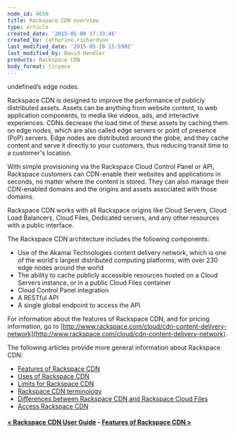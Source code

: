 ```yaml
---
node_id: 4650
title: Rackspace CDN overview
type: article
created_date: '2015-05-08 17:33:46'
created_by: catherine.richardson
last_modified_date: '2015-05-28 15:5902'
last_modified_by: David Hendler
products: Rackspace CDN
body_format: tinymce
---
```


undefined&rsquo;s edge nodes.

Rackspace CDN is designed to improve the performance of publicly
distributed assets. Assets can be anything from website content, to web
application components, to media like videos, ads, and interactive
experiences.  CDNs decrease the load time of these assets by caching
them on edge nodes, which are also called edge servers or point of
presence (PoP) servers.  Edge nodes are distributed around the globe,
and they cache content and serve it directly to your customers, thus
reducing transit time to a customer's location. 

With simple provisioning via the Rackspace Cloud Control Panel or API,
Rackspace customers can CDN-enable their websites and applications in
seconds, no matter where the content is stored. They can also manage
their CDN-enabled domains and the origins and assets associated with
those domains. 

Rackspace CDN works with all Rackspace origins like Cloud Servers, Cloud
Load Balancers, Cloud Files, Dedicated servers, and any other resources
with a public interface.

The Rackspace CDN architecture includes the following components:

-   Use of the Akamai Technologies content delivery network, which is
    one of the world's largest distributed computing platforms, with
    over 230 edge nodes around the world
-   The ability to cache publicly accessible resources hosted on a Cloud
    Servers instance, or in a public Cloud Files container
-   Cloud Control Panel integration
-   A RESTful API
-   A single global endpoint to access the API

For information about the features of Rackspace CDN, and for pricing
information, go to
[http://www.rackspace.com/cloud/cdn-content-delivery-network](http://www.rackspace.com/cloud/cdn-content-delivery-network).

The following articles provide more general information about Rackspace
CDN:

-   [Features of Rackspace
    CDN](http://www.rackspace.com/knowledge_center/article/features-of-rackspace-cdn)
-   [Uses of Rackspace
    CDN](http://www.rackspace.com/knowledge_center/article/uses-of-rackspace-cdn)
-   [Limits for Rackspace
    CDN](http://www.rackspace.com/knowledge_center/article/limits-for-rackspace-cdn)
-   [Rackspace CDN
    terminology](http://www.rackspace.com/knowledge_center/article/rackspace-cdn-terminology)
-   [Differences between Rackspace CDN and Rackspace Cloud
    Files](http://www.rackspace.com/knowledge_center/article/differences-between-rackspace-cdn-and-rackspace-cloud-files)
-   [Access Rackspace
    CDN](http://www.rackspace.com/knowledge_center/article/access-rackspace-cdn)

 

#### [\< Rackspace CDN User Guide](https://www.rackspace.com/knowledge_center/article/rackspace-cdn-user-guide)    -    [Features of Rackspace CDN \>](https://www.rackspace.com/knowledge_center/article/features-of-rackspace-cdn)

 

 

 

